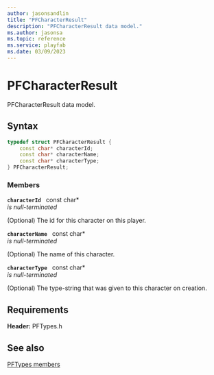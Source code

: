 ```yaml
---
author: jasonsandlin
title: "PFCharacterResult"
description: "PFCharacterResult data model."
ms.author: jasonsa
ms.topic: reference
ms.service: playfab
ms.date: 03/09/2023
---
```


# PFCharacterResult  

PFCharacterResult data model.  

## Syntax  
  
```cpp
typedef struct PFCharacterResult {  
    const char* characterId;  
    const char* characterName;  
    const char* characterType;  
} PFCharacterResult;  
```
  
### Members  
  
**`characterId`** &nbsp; const char*  
*is null-terminated*  
  
(Optional) The id for this character on this player.
  
**`characterName`** &nbsp; const char*  
*is null-terminated*  
  
(Optional) The name of this character.
  
**`characterType`** &nbsp; const char*  
*is null-terminated*  
  
(Optional) The type-string that was given to this character on creation.
  
  
## Requirements  
  
**Header:** PFTypes.h
  
## See also  
[PFTypes members](../pftypes_members.md)  

  
  
